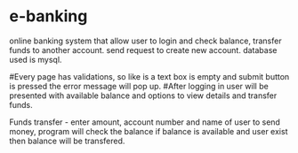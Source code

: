 # e-banking
online banking system that allow user to login and check balance, transfer funds to another account. 
send request to create new account. 
database used is mysql.

#Every page has validations, so like is a text box is empty and submit button is pressed the error message will pop up.
#After logging in user will be presented with available balance and options to view details and transfer funds.


Funds transfer - enter amount, account number and name of user to send money, program will check the balance
if balance is available and user exist then balance will be transfered. 
